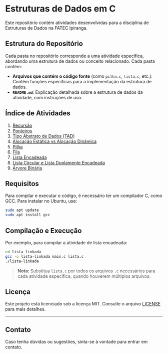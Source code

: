 
# Estruturas de Dados em C

Este repositório contém atividades desenvolvidas para a disciplina de Estruturas de Dados na FATEC Ipiranga.

## Estrutura do Repositório

Cada pasta no repositório corresponde a uma atividade específica, abordando uma estrutura de dados ou conceito relacionado. Cada pasta contém:

- **Arquivos que contém o código fonte** (como `pilha.c`, `lista.c`, etc.): Contêm funções específicas para a implementação da estrutura de dados.
- **`README.md`**: Explicação detalhada sobre a estrutura de dados da atividade, com instruções de uso.

## Índice de Atividades

1. [Recursão](./recursao)
2. [Ponteiros](./ponteiros)
3. [Tipo Abstrato de Dados (TAD)](./tad)
4. [Alocação Estática vs Alocação Dinâmica](./alocacao)
5. [Pilha](./pilha)
6. [Fila](./fila)
7. [Lista Encadeada](./lista-linkada)
8. [Lista Circular e Lista Duplamente Encadeada](./lista-circular-lista-dp-linkada)
9. [Árvore Binária](./arvore-binaria)


## Requisitos

Para compilar e executar o código, é necessário ter um compilador C, como GCC. Para instalar no Ubuntu, use:

```bash
sudo apt update
sudo apt install gcc
```
## Compilação e Execução

Por exemplo, para compilar a atividade de lista encadeada:
```bash
cd lista-linkada
gcc -o lista-linkada main.c lista.c
./lista-linkada
```

> **Nota:** Substitua `lista.c` por todos os arquivos `.c` necessários para cada atividade específica, quando houverem múltiplos arquivos.


## Licença

Este projeto está licenciado sob a licença MIT. Consulte o arquivo [LICENSE](./LICENSE) para mais detalhes.

---

## Contato

Caso tenha dúvidas ou sugestões, sinta-se à vontade para entrar em contato.

